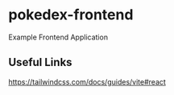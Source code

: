 # pokedex-frontend

Example Frontend Application

## Useful Links

https://tailwindcss.com/docs/guides/vite#react
